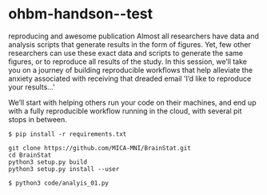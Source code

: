 # ohbm-handson--test
reproducing and awesome publication
Almost all researchers have data and analysis scripts that generate results in the form of figures. Yet, few other researchers can use these exact data and scripts to generate the same figures, or to reproduce all results of the study. In this session, we’ll take you on a journey of building reproducible workflows that help alleviate the anxiety associated with receiving that dreaded email 'I’d like to reproduce your results...'

We’ll start with helping others run your code on their machines, and end up with a fully reproducible workflow running in the cloud, with several pit stops in between.
```
$ pip install -r requirements.txt
```

```
git clone https://github.com/MICA-MNI/BrainStat.git
cd BrainStat
python3 setup.py build
python3 setup.py install --user
```



```
$ python3 code/analyis_01.py
```

